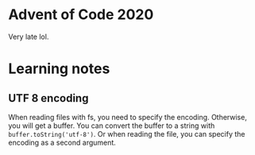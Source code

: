 # Advent of Code 2020

Very late lol.

# Learning notes

## UTF 8 encoding

When reading files with fs, you need to specify the encoding. Otherwise, you will get a buffer. You can convert the buffer to a string with `buffer.toString('utf-8')`. Or when reading the file, you can specify the encoding as a second argument.
